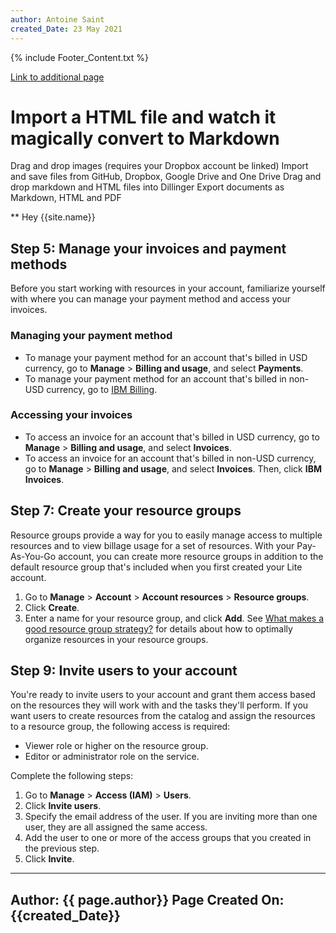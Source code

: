 ```yaml
---
author: Antoine Saint
created_Date: 23 May 2021
---
```


{% include Footer_Content.txt %}

[Link to additional page](/content_extended.md)

# Import a HTML file and watch it magically convert to Markdown

Drag and drop images (requires your Dropbox account be linked)
Import and save files from GitHub, Dropbox, Google Drive and One Drive
Drag and drop markdown and HTML files into Dillinger
Export documents as Markdown, HTML and PDF


** Hey {{site.name}}

## Step 5: Manage your invoices and payment methods

Before you start working with resources in your account, familiarize yourself with where you can manage your payment method and access your invoices.

### Managing your payment method
- To manage your payment method for an account that's billed in USD currency, go to **Manage** > **Billing and usage**, and select **Payments**.
- To manage your payment method for an account that's billed in non-USD currency, go to [IBM Billing](https://login.ibm.com/authsvc/mtfim/sps/authsvc?PolicyId=urn:ibm:security:authentication:asf:basicldapuser&Target=https%3A%2F%2Flogin.ibm.com%2Foidc%2Fendpoint%2Fdefault%2Fauthorize%3FqsId%3D43033be1-d498-4633-bd31-babd52037543%26client_id%3DMyIBMDallasProdCI).

### Accessing your invoices
- To access an invoice for an account that's billed in USD currency, go to **Manage** > **Billing and usage**, and select **Invoices**.
- To access an invoice for an account that's billed in non-USD currency, go to **Manage** > **Billing and usage**, and select **Invoices**. Then, click **IBM Invoices**.

## Step 7: Create your resource groups

Resource groups provide a way for you to easily manage access to multiple resources and to view billage usage for a set of resources. With your Pay-As-You-Go account, you can create more resource groups in addition to the default resource group that's included when you first created your Lite account.

1. Go to **Manage** > **Account** > **Account resources** > **Resource groups**.
2. Click **Create**.
3. Enter a name for your resource group, and click **Add**.
See [What makes a good resource group strategy?](https://cloud.ibm.com/docs/account?topic=account-account_setup#resource-group-strategy) for details about how to optimally organize resources in your resource groups.

## Step 9: Invite users to your account
You're ready to invite users to your account and grant them access based on the resources they will work with and the tasks they'll perform. If you want users to create resources from the catalog and assign the resources to a resource group, the following access is required:

- Viewer role or higher on the resource group.
- Editor or administrator role on the service.

Complete the following steps:
1. Go to **Manage** > **Access (IAM)** > **Users**.
2. Click **Invite users**.
3. Specify the email address of the user. If you are inviting more than one user, they are all assigned the same access.
4. Add the user to one or more of the access groups that you created in the previous step.
5. Click **Invite**.

-------
Author: {{ page.author}}
Page Created On: {{created_Date}}
-------